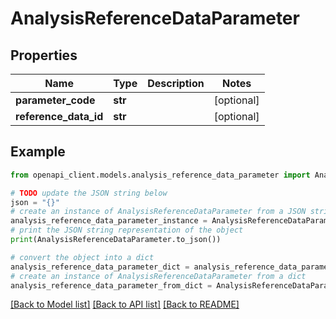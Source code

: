 # AnalysisReferenceDataParameter


## Properties

Name | Type | Description | Notes
------------ | ------------- | ------------- | -------------
**parameter_code** | **str** |  | [optional] 
**reference_data_id** | **str** |  | [optional] 

## Example

```python
from openapi_client.models.analysis_reference_data_parameter import AnalysisReferenceDataParameter

# TODO update the JSON string below
json = "{}"
# create an instance of AnalysisReferenceDataParameter from a JSON string
analysis_reference_data_parameter_instance = AnalysisReferenceDataParameter.from_json(json)
# print the JSON string representation of the object
print(AnalysisReferenceDataParameter.to_json())

# convert the object into a dict
analysis_reference_data_parameter_dict = analysis_reference_data_parameter_instance.to_dict()
# create an instance of AnalysisReferenceDataParameter from a dict
analysis_reference_data_parameter_from_dict = AnalysisReferenceDataParameter.from_dict(analysis_reference_data_parameter_dict)
```
[[Back to Model list]](../README.md#documentation-for-models) [[Back to API list]](../README.md#documentation-for-api-endpoints) [[Back to README]](../README.md)


